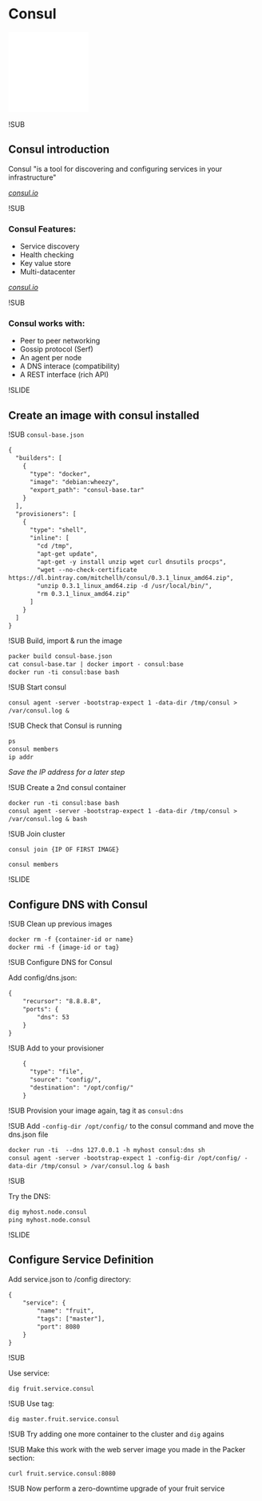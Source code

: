 # Consul
![Consul logo](img/consul-logo.png) <!-- .element: class="noborder" -->

!SUB
## Consul introduction

Consul "is a tool for discovering and configuring services in your infrastructure"


[_consul.io_](http://www.consul.io)


!SUB

### Consul Features:

 - Service discovery
 - Health checking
 - Key value store
 - Multi-datacenter


[_consul.io_](http://www.consul.io)

!SUB

### Consul works with:

 - Peer to peer networking
 - Gossip protocol (Serf)
 - An agent per node
 - A DNS interace (compatibility)
 - A REST interface (rich API)

!SLIDE
## Create an image with consul installed

!SUB
`consul-base.json`
```
{
  "builders": [
    {
      "type": "docker",
      "image": "debian:wheezy",
      "export_path": "consul-base.tar"
    }
  ],
  "provisioners": [
    {
      "type": "shell",
      "inline": [
        "cd /tmp",
        "apt-get update",
        "apt-get -y install unzip wget curl dnsutils procps",
        "wget --no-check-certificate https://dl.bintray.com/mitchellh/consul/0.3.1_linux_amd64.zip",
        "unzip 0.3.1_linux_amd64.zip -d /usr/local/bin/",
        "rm 0.3.1_linux_amd64.zip"
      ]
    }
  ]
}
```

!SUB
Build, import & run the image

```
packer build consul-base.json
cat consul-base.tar | docker import - consul:base
docker run -ti consul:base bash
```

!SUB
Start consul

```
consul agent -server -bootstrap-expect 1 -data-dir /tmp/consul > /var/consul.log &
```

!SUB
Check that Consul is running

```
ps
consul members
ip addr

```

_Save the IP address for a later step_

!SUB
Create a 2nd consul container

```
docker run -ti consul:base bash
consul agent -server -bootstrap-expect 1 -data-dir /tmp/consul > /var/consul.log & bash
```


!SUB
Join cluster

```
consul join {IP OF FIRST IMAGE}
```

```
consul members
```

!SLIDE
## Configure DNS with Consul

!SUB
Clean up previous images
```
docker rm -f {container-id or name}
docker rmi -f {image-id or tag}
```

!SUB
Configure DNS for Consul

Add config/dns.json:
```
{
	"recursor": "8.8.8.8",
	"ports": {
		"dns": 53
	}
}
```

!SUB
Add to your provisioner
```
    {
      "type": "file",
      "source": "config/",
      "destination": "/opt/config/"
    }
```

!SUB
Provision your image again, tag it as `consul:dns`

!SUB
Add `-config-dir /opt/config/` to the consul command and move the dns.json file

```
docker run -ti  --dns 127.0.0.1 -h myhost consul:dns sh
consul agent -server -bootstrap-expect 1 -config-dir /opt/config/ -data-dir /tmp/consul > /var/consul.log & bash
```

!SUB

Try the DNS:

```
dig myhost.node.consul
ping myhost.node.consul
```


!SLIDE
## Configure Service Definition

Add service.json to /config directory:

```
{
    "service": {
        "name": "fruit",
        "tags": ["master"],
        "port": 8080
    }
}
```

!SUB

Use service:

```
dig fruit.service.consul
```

!SUB
Use tag:

```
dig master.fruit.service.consul
```

!SUB
Try adding one more container to the cluster and `dig` agains

!SUB
Make this work with the web server image you made in the Packer section:

```
curl fruit.service.consul:8080
```

!SUB
Now perform a zero-downtime upgrade of your fruit service

